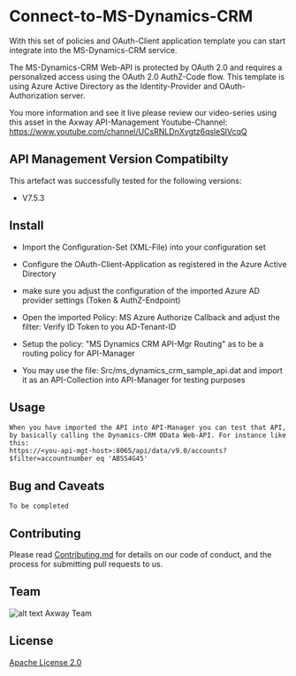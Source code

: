 # Connect-to-MS-Dynamics-CRM
With this set of policies and OAuth-Client application template you can start integrate 
into the MS-Dynamics-CRM service. 

The MS-Dynamics-CRM Web-API is protected by OAuth 2.0 and requires a personalized access 
using the OAuth 2.0 AuthZ-Code flow. This template is using Azure Active Directory as the 
Identity-Provider and OAuth-Authorization server.

You more information and see it live please review our video-series using this asset 
in the Axway API-Management Youtube-Channel: https://www.youtube.com/channel/UCsRNLDnXvgtz6qsleSlVcqQ

## API Management Version Compatibilty
This artefact was successfully tested for the following versions:
- V7.5.3

## Install
- Import the Configuration-Set (XML-File) into your configuration set

- Configure the OAuth-Client-Application as registered in the Azure Active Directory

- make sure you adjust the configuration of the imported Azure AD provider settings (Token & AuthZ-Endpoint)

- Open the imported Policy: MS Azure Authorize Callback and adjust the filter: Verify ID Token to you AD-Tenant-ID

- Setup the policy: "MS Dynamics CRM API-Mgr Routing" as to be a routing policy for API-Manager

- You may use the file: Src/ms_dynamics_crm_sample_api.dat and import it as an API-Collection into API-Manager for testing purposes

## Usage
```
When you have imported the API into API-Manager you can test that API, by basically calling the Dynamics-CRM OData Web-API. For instance like this:
https://<you-api-mgt-host>:8065/api/data/v9.0/accounts?$filter=accountnumber eq 'ABSS4G45'
```
  

## Bug and Caveats

```
To be completed
```

## Contributing

Please read [Contributing.md][contrib] for details on our code of conduct, and the process for submitting pull requests to us.

[contrib]: https://github.com/Axway-API-Management/Common/blob/master/Contributing.md

## Team

![alt text][Axwaylogo] Axway Team

[Axwaylogo]: https://github.com/Axway-API-Management/Common/blob/master/img/AxwayLogoSmall.png  "Axway logo"


## License
[Apache License 2.0](/LICENSE)
